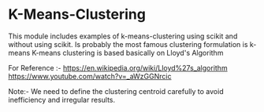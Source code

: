 # K-Means-Clustering 
This module includes examples of k-means-clustering using scikit and without using scikit.
Is probably the most famous clustering formulation is k-means
K-means clustering is based basically on Lloyd's Algorithm 

For Reference :-
      https://en.wikipedia.org/wiki/Lloyd%27s_algorithm
      https://www.youtube.com/watch?v=_aWzGGNrcic

Note:- We need to define the clustering centroid carefully to avoid inefficiency and irregular results.
